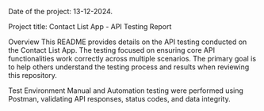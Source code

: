 Date of the project: 13-12-2024.

Project title: Contact List App - API Testing Report

Overview
This README provides details on the API testing conducted on the Contact List App. The testing focused on ensuring core API functionalities work correctly across multiple scenarios. The primary goal is to help others understand the testing process and results when reviewing this repository.

Test Environment
Manual and Automation testing were performed using Postman, validating API responses, status codes, and data integrity.
